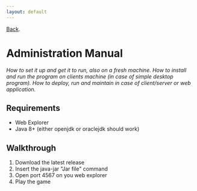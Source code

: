 ```yaml
---
layout: default
---
```


[Back](index).

# Administration Manual
*How to set it up and get it to run, also on a fresh machine. How to install and run the program on clients machine (in case of simple desktop program). How to deploy, run and maintain
in case of client/server or web application.*


## Requirements
* Web Explorer
* Java 8+ (either openjdk or oraclejdk should work)


## Walkthrough
1. Download the latest release
1. Insert the java-jar "Jar file" command
1. Open port 4567 on you web explorer
1. Play the game


